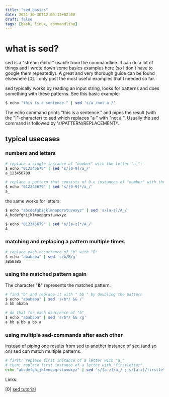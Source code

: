 ```yaml
---
title: "sed_basics"
date: 2021-10-30T12:09:13+02:00
draft: false
tags: [bash, linux, commandline]
---
```


# what is sed?

sed is a "stream editor" usable from the commandline. It can do a lot of things and I wrote down some basics examples here (so I don't have to google them repeatedly). A great and very thorough guide can be found elsewhere [0]. I only post the most useful examples that I needed so far.

sed typically works by reading an input string, looks for patterns and does something with these patterns. See this basic example:
```bash
$ echo "this is a sentence." | sed 's/a /not a /'
```
The echo command prints "this is a sentence." and pipes the result (with the "|"-character) to sed which replaces "a " with "not a ". Usually the sed command is followed by 's/PATTERN/REPLACEMENT/'.

## typical usecases

### numbers and letters

```bash
# replace a single instance of "number" with the letter "a_":
$ echo "012345679" | sed 's/[0-9]/a_/'
a_123456789

# replace a pattern that consists of 0-n instances of "number" with the letter "a_":
$ echo "012345679" | sed 's/[0-9]*/a_/'
a_
```

the same works for letters:

```bash
$ echo "abcdefghijklmnopqrstuvwxyz" | sed 's/[a-z]/A_/'
A_bcdefghijklmnopqrstuvwxyz

$ echo "012345679" | sed 's/[a-z]*/A_/'
A_
```

### matching and replacing a pattern multiple times 

```bash
# replace each occurrence of "b" with "B" 
$ echo "abababa" | sed 's/b/B/g'
aBaBaBa
```

### using the matched pattern again

The character "**&**" represents the matched pattern.
```bash
# find "b" and replace it with " bb " by doubling the pattern
$ echo "abababa" | sed 's/b*/ && /'
a bb ababa

# do that for each ocurrence of "b"
$ echo "abababa" | sed 's/b*/ && /g'
a bb a bb a bb a
```

### using multiple sed-commands after each other
instead of piping one results from sed to another instance of sed (and so on) sed can match multiple patterns.
```bash
# first: replace first instance of a letter with "a_"
# then: replace first instance of a letter with "firstletter"
echo "abcdefghijklmnopqrstuvwxyz" | sed 's/[a-z]/a_/ ; s/[a-z]/firstletter/'
```

Links:

[0] [sed tutorial](https://www.grymoire.com/Unix/Sed.html)
